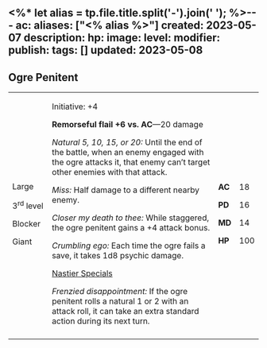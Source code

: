 <%* let alias = tp.file.title.split('-').join(' '); %>---
ac: 
aliases: ["<% alias %>"]
created: 2023-05-07
description: 
hp: 
image: 
level: 
modifier: 
publish: 
tags: []
updated: 2023-05-08
---

## Ogre Penitent

<table>
<colgroup>
<col style="width: 16%" />
<col style="width: 71%" />
<col style="width: 5%" />
<col style="width: 6%" />
</colgroup>
<tbody>
<tr class="odd">
<td><p>Large</p>
<p>3<sup>rd</sup> level</p>
<p>Blocker</p>
<p>Giant</p></td>
<td><p>Initiative: +4</p>
<p><strong>Remorseful flail +6 vs. AC</strong>—20 damage</p>
<p><em>Natural 5, 10, 15, or 20:</em> Until the end of the battle, when
an enemy engaged with the ogre attacks it, that enemy can’t target other
enemies with that attack.</p>
<p><em>Miss:</em> Half damage to a different nearby enemy.</p>
<p><em>Closer my death to thee:</em> While staggered, the ogre penitent
gains a +4 attack bonus.</p>
<p><em>Crumbling ego:</em> Each time the ogre fails a save, it takes 1d8
psychic damage.</p>
<p><u>Nastier Specials</u></p>
<p><em>Frenzied disappointment:</em> If the ogre penitent rolls a
natural 1 or 2 with an attack roll, it can take an extra standard action
during its next turn.</p></td>
<td><p><strong>AC</strong></p>
<p><strong>PD</strong></p>
<p><strong>MD</strong></p>
<p><strong>HP</strong></p></td>
<td><p>18</p>
<p>16</p>
<p>14</p>
<p>100</p></td>
</tr>
<tr class="even">
<td></td>
<td></td>
<td></td>
<td></td>
</tr>
</tbody>
</table>
